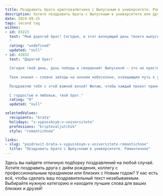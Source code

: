 ```yaml
---
title: Поздравить брата криптовалютчика с Выпускным в университете. Романтичное
description: Хотите поздравить брата с Выпускным в университете или другим праздником? Наш ИИ создаст незабываемое поздравление, а вы обязательно выделитесь среди других.  
date: 2024-09-25
tags: second tag
wishes:
- id: 83223
  text: "Мой дорогой брат! Сегодня, в этот волнующий день твоего выпуска из университета,  моё сердце переполняет гордость и нежность. Ты –  смелый первопроходец в мире криптовалют,  человек, который  смог покорить вершины знаний и  открыть для себя безграничные просторы финансовых технологий.  Пусть твой путь  будет полон  ярких  открытий,  смелых решений и  безусловного успеха.  Я верю в тебя, в твою силу,  в твою  неугасимую  жажду познания.  Пусть  звезды  всегда  светят  тебе дорогу, а  любовь и  счастье  сопровождают  тебя на каждом шагу. С  выпускным тебя, мой  любимый брат!
  "
  rating: "undefined"
  updated: "null"
- id: 42032
  text: "Дорогой брат!
  
  Сегодня твой день, день победы и свершений! Выпускной — это не просто завершение учёбы, это начало удивительного путешествия в мир профессии криптовалютчика. Ты стоишь на пороге новых возможностей, открывающихся горизонтов и вдохновения.
  
  Твои знания — словно звёзды на ночном небосклоне, освещающие путь к успеху. Пусть каждый шаг, который ты сделаешь на этом новом жизненном этапе, будет уверенным и смелым. Верь в свои силы и не бойся мечтать, ведь ты способен изменить будущее.
  
  Поздравляю тебя с этой важной вехой! Желаю, чтобы каждый проект приносил плоды, каждый день наполнялся радостью, а сердце всегда оставалось влюблённым в своё дело. Пусть удача сопутствует тебе на каждом шагу, а любовь и счастье наполняют твою жизнь.
  
  С гордостью и любовью, твой брат."
  rating: "0"
  updated: "null"

selectedValues:
  recipients: "brata"
  holidays: "s-vypussknym-v-universitete"
  professions: "kriptovaljutchik"
  style: "romantichnoe"

links:
- slug: "pozdravit-brata-s-vypussknym-v-universitete-romantichnoe"
  title: "Поздравить брата с Выпускным в университете. Романтичное"
---
```


Здесь вы найдете отличную подборку поздравлений на любой случай. 
Хотите поздравить друга с днём рождения, коллегу с профессиональным праздником или близких с Новым годом? У нас есть всё, чтобы сделать ваш поздравительный текст незабываемым. Выбирайте нужную категорию и находите лучшие слова для ваших близких и друзей!
